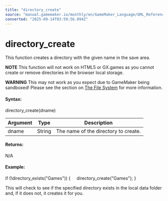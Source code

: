 ```yaml
---
title: "directory_create"
source: "manual.gamemaker.io/monthly/en/GameMaker_Language/GML_Reference/File_Handling/File_Directories/directory_create.htm"
converted: "2025-09-14T03:59:56.094Z"
---
```


# directory\_create

This function creates a directory with the given name in the save area.

**NOTE** This function will not work on HTML5 or GX.games as you cannot create or remove directories in the browser local storage.

**WARNING** This may not work as you expect due to GameMaker being sandboxed! Please see the section on [The File System](../../../../Additional_Information/The_File_System.md) for more information.

#### Syntax:

directory\_create(dname)

| Argument | Type | Description |
| --- | --- | --- |
| dname | String | The name of the directory to create. |

#### Returns:

N/A

#### Example:

if (!directory\_exists("Games"))
{
    directory\_create("Games");
}

This will check to see if the specified directory exists in the local data folder and, if it does not, it creates it for you.
